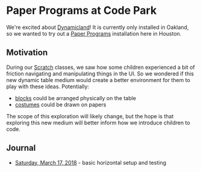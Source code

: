 # Paper Programs at Code Park

We're excited about [Dynamicland]! It is currently only installed in Oakland,
so we wanted to try out a [Paper Programs] installation here in Houston.

## Motivation

During our [Scratch] classes, we saw how some children experienced a bit of
friction navigating and manipulating things in the UI. So we wondered if this
new dynamic table medium would create a better environment for them to play
with these ideas. Potentially:

* [blocks] could be arranged physically on the table
* [costumes] could be drawn on papers

The scope of this exploration will likely change, but the hope is that
exploring this new medium will better inform how we introduce children to
code.

## Journal

* [Saturday, March 17, 2018](2018-03-17.md) - basic horizontal setup and testing

[dynamicland]: https://dynamicland.org/
[paper programs]: https://paperprograms.org/
[scratch]: https://scratch.mit.edu/
[blocks]: https://en.scratch-wiki.info/wiki/Blocks
[costumes]: https://en.scratch-wiki.info/wiki/Costume
